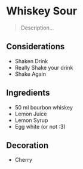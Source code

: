 # Whiskey Sour

> Description... 

## Considerations

* Shaken Drink
* Really Shake your drink 
* Shake Again

## Ingredients

* 50 ml bourbon whiskey 
* Lemon Juice
* Lemon Syrup
* Egg white (or not :3)

## Decoration

* Cherry 
